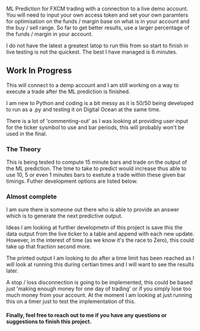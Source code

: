ML Prediction for FXCM trading with a connection to a live demo account.
You will need to input your own access token and set your own paramters for optimisation on the funds / margin base on what is in your account and the buy / sell range.
So far to get better results, use a larger percentage of the funds / margin in your account.

I do not have the latest a greatest latop to run this from so start to finish in live testing is not the quickest.
The best I have managed is 6 minutes.

## Work In Progress
This will connect to a demp account and I am still working on a way to execute a trade after the ML prediction is finished.

I am new to Python and coding is a bit messy as it is 50/50 being developed to run as a .py and testing it on Digital Ocean at the same time.

There is a lot of 'commenting-out' as I was looking at providing user input for the ticker sysmbol to use and bar periods, this will probably won't be used in the final.

### The Theory
This is being tested to compute 15 minute bars and trade on the output of the ML prediction. The time to take to predict would increase thus able to use 10, 5 or even 1 minutes bars to exetute a trade within these given bar timings.
Futher development options are listed below.

### Almost complete

I am sure there is someone out there who is able to provide an answer which is to generate the next predictive output.

Ideas I am looking at further developmetn of this project is save this the data output from the live ticker to a table and append with each new update. However, in the interest of time (as we know it's the race to Zero), this could take up that fraction second more.

The printed output I am looking to do after a time limit has been reached as I will look at running this during certian times and I will want to see the results later.

A stop / loss disconnection is going to be implemented, this could be based just 'making enough money for one day of trading' or if you simply lose too much money from  your account. At the moment I am looking at just running this on a timer just to test the implementation of this.

#### Finally, feel free to reach out to me if you have any questions or suggestions to finish this project.
